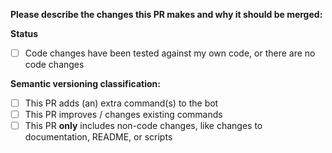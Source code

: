 **Please describe the changes this PR makes and why it should be merged:**

**Status**
- [ ] Code changes have been tested against my own code, or there are no code changes

**Semantic versioning classification:**
- [ ] This PR adds (an) extra command(s) to the bot
- [ ] This PR improves / changes existing commands
- [ ] This PR **only** includes non-code changes, like changes to documentation, README, or scripts